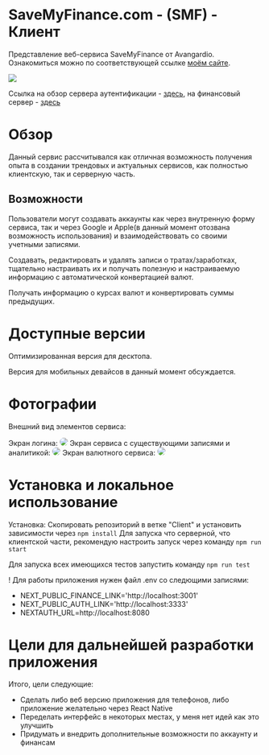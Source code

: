 # SaveMyFinance.com - (SMF) - Клиент
Представление веб-сервиса SaveMyFinance от Avangardio.
Ознакомиться можно по соответствующей ссылке <a href="https://savemyfinance.com" target = "_blank">моём сайте</a>.
<p><img src="https://avangardio-1.ru/static/SMF-Header.png"></p>
Ссылка на обзор сервера аутентификации - <a href="https://github.com/Avangardio/SMF-Authentification-Server">здесь</a>, на финансовый сервер - <a href="https://github.com/Avangardio/SMF-Finance_Server">здесь</a>

# Обзор
Данный сервис рассчитывался как отличная возможность получения опыта в создании трендовых и актуальных сервисов, как полностью клиентскую, так и серверную часть.
## Возможности
<p>Пользователи могут создавать аккаунты как через внутренную форму сервиса, так и через Google и Apple(в данный момент отозвана возможность использования)
и взаимодействовать со своими учетными записями.
<p>Создавать, редактировать и удалять записи о тратах/заработках, тщательно настраивать их и получать полезную и настраиваемую информацию с автоматической конвертацией валют.</p>
<p>Получать информацию о курсах валют и конвертировать суммы предыдущих.</p>

# Доступные версии
Оптимизированная версия для десктопа.
<p>Версия для мобильных девайсов в данный момент обсуждается.</p>

# Фотографии
<p>Внешний вид элементов сервиса:</p>
<span align="center">Экран логина:</span>
<img src="https://avangardio-1.ru/static/SMF-S1.png" style="border-radius: 20px;"/>
Экран сервиса с существующими записями и аналитикой:
<img src="https://avangardio-1.ru/static/SMF-S2.png" style="border-radius: 20px">
Экран валютного сервиса:
<img src="https://avangardio-1.ru/static/SMF-S3.png" style="border-radius: 20px">

# Установка и локальное использование
Установка:
Скопировать репозиторий в ветке "Client" и установить зависимости через ```npm install```
Для запуска что серверной, что клиентской части, рекомендую настроить запуск через команду 
```npm run start```

Для запуска всех имеющихся тестов запустить команду ```npm run test```
<p>! Для работы приложения нужен файл .env со следющими записями:
<ul>
<li>NEXT_PUBLIC_FINANCE_LINK='http://localhost:3001'</li>
<li>NEXT_PUBLIC_AUTH_LINK='http://localhost:3333'</li>
<li>NEXTAUTH_URL=http://localhost:8080</li>
</ul>

# Цели для дальнейшей разработки приложения
Итого, цели следующие:
<ul>
<li>Сделать либо веб версию приложения для телефонов, либо приложение желательно через React Native</li>
<li>Переделать интерфейс в некоторых местах, у меня нет идей как это улучшить</li>
<li>Придумать и внедрить дополнительные возможности по аккаунту и финансам</li>
</ul>
